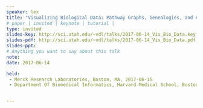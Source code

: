```yaml
---
speaker: lex
title: "Visualizing Biological Data: Pathway Graphs, Genealogies, and Alternative Splicing"
# paper | invited | keynote | tutorial |
type: invited
slides-key: http://sci.utah.edu/~vdl/talks/2017-06-14_Vis_Bio_Data.key
slides-pdf: http://sci.utah.edu/~vdl/talks/2017-06-14_Vis_Bio_Data.pdf
slides-ppt:
# Anything you want to say about this talk
note:
date: 2017-06-14

held: 
 - Merck Research Laboratories, Boston, MA, 2017-06-15
 - Department Of Biomedical Informatics, Harvard Medical School, Boston, MA, 2017-06-14


---
```







